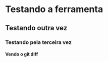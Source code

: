 # Testando a ferramenta

## Testando outra vez

### Testando pela terceira vez

#### Vendo o git diff